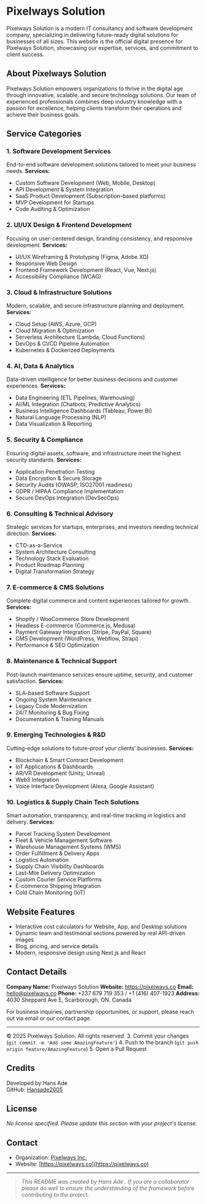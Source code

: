 # Pixelways Solution

Pixelways Solution is a modern IT consultancy and software development company, specializing in delivering future-ready digital solutions for businesses of all sizes. This website is the official digital presence for Pixelways Solution, showcasing our expertise, services, and commitment to client success.

## About Pixelways Solution

Pixelways Solution empowers organizations to thrive in the digital age through innovative, scalable, and secure technology solutions. Our team of experienced professionals combines deep industry knowledge with a passion for excellence, helping clients transform their operations and achieve their business goals.


## Service Categories

### 1. Software Development Services
End-to-end software development solutions tailored to meet your business needs.
**Services:**
- Custom Software Development (Web, Mobile, Desktop)
- API Development & System Integration
- SaaS Product Development (Subscription-based platforms)
- MVP Development for Startups
- Code Auditing & Optimization

### 2. UI/UX Design & Frontend Development
Focusing on user-centered design, branding consistency, and responsive development.
**Services:**
- UI/UX Wireframing & Prototyping (Figma, Adobe XD)
- Responsive Web Design
- Frontend Framework Development (React, Vue, Next.js)
- Accessibility Compliance (WCAG)

### 3. Cloud & Infrastructure Solutions
Modern, scalable, and secure infrastructure planning and deployment.
**Services:**
- Cloud Setup (AWS, Azure, GCP)
- Cloud Migration & Optimization
- Serverless Architecture (Lambda, Cloud Functions)
- DevOps & CI/CD Pipeline Automation
- Kubernetes & Dockerized Deployments

### 4. AI, Data & Analytics
Data-driven intelligence for better business decisions and customer experiences.
**Services:**
- Data Engineering (ETL Pipelines, Warehousing)
- AI/ML Integration (Chatbots, Predictive Analytics)
- Business Intelligence Dashboards (Tableau, Power BI)
- Natural Language Processing (NLP)
- Data Visualization & Reporting

### 5. Security & Compliance
Ensuring digital assets, software, and infrastructure meet the highest security standards.
**Services:**
- Application Penetration Testing
- Data Encryption & Secure Storage
- Security Audits (OWASP, ISO27001 readiness)
- GDPR / HIPAA Compliance Implementation
- Secure DevOps Integration (DevSecOps)

### 6. Consulting & Technical Advisory
Strategic services for startups, enterprises, and investors needing technical direction.
**Services:**
- CTO-as-a-Service
- System Architecture Consulting
- Technology Stack Evaluation
- Product Roadmap Planning
- Digital Transformation Strategy

### 7. E-commerce & CMS Solutions
Complete digital commerce and content experiences tailored for growth.
**Services:**
- Shopify / WooCommerce Store Development
- Headless E-commerce (Commerce.js, Medusa)
- Payment Gateway Integration (Stripe, PayPal, Square)
- CMS Development (WordPress, Webflow, Strapi)
- Performance & SEO Optimization

### 8. Maintenance & Technical Support
Post-launch maintenance services ensure uptime, security, and customer satisfaction.
**Services:**
- SLA-based Software Support
- Ongoing System Maintenance
- Legacy Code Modernization
- 24/7 Monitoring & Bug Fixing
- Documentation & Training Manuals

### 9. Emerging Technologies & R&D
Cutting-edge solutions to future-proof your clients’ businesses.
**Services:**
- Blockchain & Smart Contract Development
- IoT Applications & Dashboards
- AR/VR Development (Unity, Unreal)
- Web3 Integration
- Voice Interface Development (Alexa, Google Assistant)

### 10. Logistics & Supply Chain Tech Solutions
Smart automation, transparency, and real-time tracking in logistics and delivery.
**Services:**
- Parcel Tracking System Development
- Fleet & Vehicle Management Software
- Warehouse Management Systems (WMS)
- Order Fulfillment & Delivery Apps
- Logistics Automation
- Supply Chain Visibility Dashboards
- Last-Mile Delivery Optimization
- Custom Courier Service Platforms
- E-commerce Shipping Integration
- Cold Chain Monitoring (IoT)

## Website Features
- Interactive cost calculators for Website, App, and Desktop solutions
- Dynamic team and testimonial sections powered by real API-driven images
- Blog, pricing, and service details
- Modern, responsive design using Next.js and React


## Contact Details
**Company Name:** Pixelways Solution
**Website:** https://pixelways.co
**Email:** hello@pixelways.co
**Phone:** +237 679 719 353 / +1 (416) 407-1923
**Address:** 4030 Sheppard Ave E, Scarborough, ON. Canada

For business inquiries, partnership opportunities, or support, please reach out via email or our contact page.

---

© 2025 Pixelways Solution. All rights reserved.
3. Commit your changes (`git commit -m 'Add some AmazingFeature'`)
4. Push to the branch (`git push origin feature/AmazingFeature`)
5. Open a Pull Request

## Credits

Developed by Hans Ade  
GitHub: [Hansade2005](https://github.com/Hansade2005)

## License

_No license specified. Please update this section with your project's license._

## Contact

- Organization: [Pixelways Inc.](https://github.com/pixelways-Inc)
- Website: [https://pixelways.co](https://pixelways.co)

---

> _This README was created by Hans Ade . If you are a collaborator please  do well to ensure the understanding of the framework before contributing  to the project._
